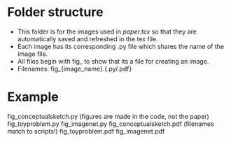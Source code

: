# Folder structure
- This folder is for the images used in *paper.tex* so that they are automatically saved and refreshed in the tex file. 
- Each image has its corresponding .py file which shares the name of the image file.
- All files begin with fig_ to show that its a file for creating an image.
- Filenames: fig_{image_name}.{.py/.pdf}


# Example
fig_conceptualsketch.py  (figures are made in the code, not the paper)
fig_toyproblem.py
fig_imagenet.py
fig_conceptualsketch.pdf (filenames match to scripts!)
fig_toyproblem.pdf
fig_imagenet.pdf